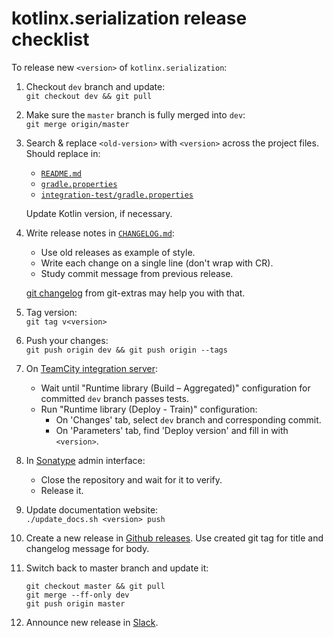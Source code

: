 # kotlinx.serialization release checklist

To release new `<version>` of `kotlinx.serialization`:

1. Checkout `dev` branch and update:<br>
   `git checkout dev && git pull`

3. Make sure the `master` branch is fully merged into `dev`:<br>
    `git merge origin/master`

4. Search & replace `<old-version>` with `<version>` across the project files. Should replace in:
   * [`README.md`](README.md)
   * [`gradle.properties`](gradle.properties)
   * [`integration-test/gradle.properties`](integration-test/gradle.properties)

   Update Kotlin version, if necessary.

5. Write release notes in [`CHANGELOG.md`](CHANGELOG.md):
   * Use old releases as example of style.
   * Write each change on a single line (don't wrap with CR).
   * Study commit message from previous release.

    [git changelog](https://github.com/tj/git-extras/blob/master/Commands.md#git-changelog) from git-extras may help you with that.

6. Tag version:<br>
    `git tag v<version>`

8. Push your changes:<br>
   `git push origin dev && git push origin --tags`

1. On [TeamCity integration server](https://teamcity.jetbrains.com/project.html?projectId=KotlinTools_KotlinxSerialization&tab=projectOverview):
   * Wait until "Runtime library (Build – Aggregated)" configuration for committed `dev` branch passes tests.
   * Run "Runtime library (Deploy - Train)" configuration:
     * On 'Changes' tab, select `dev` branch and corresponding commit.
     * On 'Parameters' tab, find 'Deploy version' and fill in with `<version>`.

4. In [Sonatype](oss.sonatype.org/#stagingRepositories) admin interface:
   * Close the repository and wait for it to verify.
   * Release it.
   
5. Update documentation website:<br>
    `./update_docs.sh <version> push`

6. Create a new release in [Github releases](https://github.com/Kotlin/kotlinx.serialization/releases). Use created git tag for title and changelog message for body.

1. Switch back to master branch and update it:<br>
   ```
   git checkout master && git pull
   git merge --ff-only dev
   git push origin master
   ```

5. Announce new release in [Slack](https://kotlinlang.slack.com).
